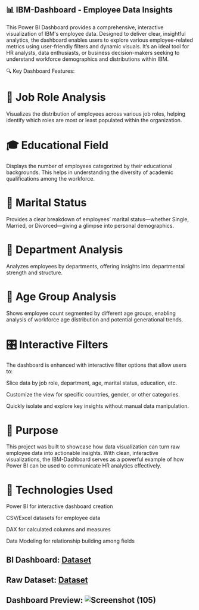 ## 📊 IBM-Dashboard - Employee Data Insights
This Power BI Dashboard provides a comprehensive, interactive visualization of IBM's employee data. Designed to deliver clear, insightful analytics, the dashboard enables users to explore various employee-related metrics using user-friendly filters and dynamic visuals. It’s an ideal tool for HR analysts, data enthusiasts, or business decision-makers seeking to understand workforce demographics and distributions within IBM.

🔍 Key Dashboard Features:
# 📌 Job Role Analysis
Visualizes the distribution of employees across various job roles, helping identify which roles are most or least populated within the organization.

# 🎓 Educational Field
Displays the number of employees categorized by their educational backgrounds. This helps in understanding the diversity of academic qualifications among the workforce.

# 💍 Marital Status
Provides a clear breakdown of employees’ marital status—whether Single, Married, or Divorced—giving a glimpse into personal demographics.

# 🏢 Department Analysis
Analyzes employees by departments, offering insights into departmental strength and structure.

# 📅 Age Group Analysis
Shows employee count segmented by different age groups, enabling analysis of workforce age distribution and potential generational trends.

# 🎛️ Interactive Filters
The dashboard is enhanced with interactive filter options that allow users to:

Slice data by job role, department, age, marital status, education, etc.

Customize the view for specific countries, gender, or other categories.

Quickly isolate and explore key insights without manual data manipulation.

# 🎯 Purpose
This project was built to showcase how data visualization can turn raw employee data into actionable insights. With clean, interactive visualizations, the IBM-Dashboard serves as a powerful example of how Power BI can be used to communicate HR analytics effectively.

# 📂 Technologies Used
Power BI for interactive dashboard creation

CSV/Excel datasets for employee data

DAX for calculated columns and measures

Data Modeling for relationship building among fields

## BI Dashboard: <a href= "https://https://github.com/Kailash-chowdhury/IBM-Dashboard/blob/main/IBM%20Dashboard.pbix">Dataset</a>
## Raw Dataset: <a href= "https://https://github.com/Kailash-chowdhury/IBM-Dashboard/blob/main/IBM%20data.csv">Dataset</a>
## Dashboard Preview: ![Screenshot (105)](https://github.com/user-attachments/assets/15d5cac2-f6ac-41e3-aa8a-cc0ba0f0684f)
